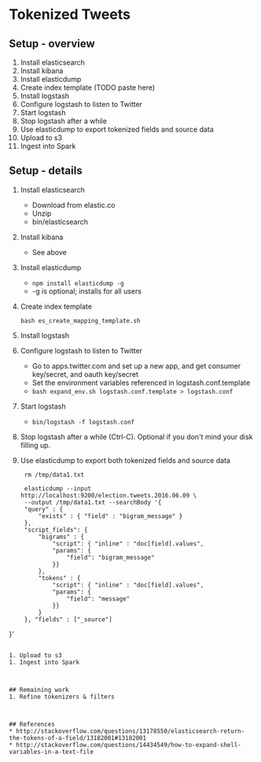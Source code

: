 # Tokenized Tweets 

## Setup - overview
1. Install elasticsearch
2. Install kibana
3. Install elasticdump
4. Create index template (TODO paste here)
5. Install logstash
6. Configure logstash to listen to Twitter 
7. Start logstash
8. Stop logstash after a while
9. Use elasticdump to export tokenized fields and source data
10. Upload to s3
11. Ingest into Spark

## Setup - details
1. Install elasticsearch
    * Download from elastic.co
    * Unzip
    * bin/elasticsearch
1. Install kibana
    * See above
1. Install elasticdump
    * `npm install elasticdump -g`
    * -g is optional; installs for all users
1. Create index template

    ```
    bash es_create_mapping_template.sh 
    ```
1. Install logstash
1. Configure logstash to listen to Twitter 
    * Go to apps.twitter.com and set up a new app, and get consumer key/secret, and oauth key/secret
    * Set the environment variables referenced in logstash.conf.template
    * `bash expand_env.sh logstash.conf.template > logstash.conf`
1. Start logstash
    * `bin/logstash -f logstash.conf`
1. Stop logstash after a while (Ctrl-C). Optional if you don't mind your disk filling up.
1. Use elasticdump to export both tokenized fields and source data
   
   ```
    rm /tmp/data1.txt
    
    elasticdump --input http://localhost:9200/election.tweets.2016.06.09 \
    --output /tmp/data1.txt --searchBody '{
    "query" : {
        "exists" : { "field" : "bigram_message" }
    },
    "script_fields": {
        "bigrams" : {
            "script": { "inline" : "doc[field].values",
            "params": {
                "field": "bigram_message"
            }}
        },
        "tokens" : {
            "script": { "inline" : "doc[field].values",
            "params": {
                "field": "message"
            }}
        }
    }, "fields" : ["_source"]
}'
   ```

1. Upload to s3
1. Ingest into Spark



## Remaining work
1. Refine tokenizers & filters



## References
* http://stackoverflow.com/questions/13178550/elasticsearch-return-the-tokens-of-a-field/13182001#13182001
* http://stackoverflow.com/questions/14434549/how-to-expand-shell-variables-in-a-text-file
